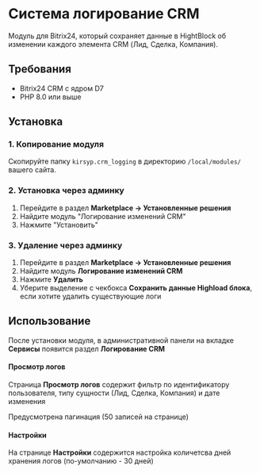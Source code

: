 # Система логирование CRM
Модуль для Bitrix24, который сохраняет данные в HightBlock об изменении каждого элемента CRM (Лид, Сделка, Компания).

## Требования

- Bitrix24 CRM с ядром D7
- PHP 8.0 или выше

## Установка

### 1. Копирование модуля

Скопируйте папку `kirsyp.crm_logging` в директорию `/local/modules/` вашего сайта.

### 2. Установка через админку

1. Перейдите в раздел **Marketplace → Установленные решения**
2. Найдите модуль "Логирование изменений CRM"
3. Нажмите "Установить"

### 3. Удаление через админку

1. Перейдите в раздел **Marketplace → Установленные решения**
2. Найдите модуль **Логирование изменений CRM**
3. Нажмите **Удалить**
4. Уберите выделение с чекбокса **Сохранить данные Highload блока**, если хотите удалить существующие логи

## Использование

После установки модуля, в административной панели на вкладке **Сервисы** появится раздел **Логирование CRM**

#### Просмотр логов

Страница **Просмотр логов** содержит фильтр по идентификатору пользователя, типу сущности (Лид, Сделка, Компания) и дате изменения

Предусмотрена пагинация (50 записей на странице)

#### Настройки

На странице **Настройки** содержится настройка количетсва дней хранения логов (по-умолчанию - 30 дней)
